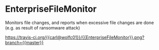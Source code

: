 # EnterpriseFileMonitor
Monitors file changes, and reports when excessive file changes are done (e.g. as result of ransomware attack)

https://travis-ci.org/{{carl@wolfc01}}/{{EnterpriseFileMonitor}}.png?branch={{master}}
